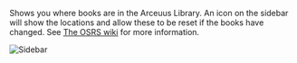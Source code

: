 Shows you where books are in the Arceuus Library. An icon on the sidebar will show the locations and allow these to be reset if the books have changed. See [The OSRS wiki](https://oldschool.runescape.wiki/w/Arceuus_Library#Strategy) for more information.

 ![Sidebar](http://ransomti.me/images/klib.png)
